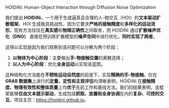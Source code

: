 HOIDiNi: Human-Object Interaction through Diffusion Noise Optimization


我们提出 **HOIDiNi**，一个用于生成逼真且合理的人-物交互（HOI）的**文本驱动扩散框架**。HOI 生成极具挑战性，因为它要求**严格的接触精度**和**多样化的运动流形**。现有方法往往在**真实感**和**物理正确性**之间取舍，而 HOIDiNi 通过**扩散噪声优化（DNO）** 直接在预训练扩散模型的**噪声空间**中进行优化，**同时实现了两者**。    

这得以实现是因为我们观察到该问题可以分解为两个阶段：   
1.  **以物体为中心阶段**：主要做出**手-物接触位置**的离散选择；   
2.  **以人为中心阶段**：优化**全身运动**以实现该蓝图。   

这种结构化方法能在**不牺牲运动自然度**的前提下，实现**精确的手-物接触**。仅在 **GRAB 数据集**上进行的**定量、定性和主观评估**均清晰表明，HOIDiNi 在**接触精度、物理有效性和整体质量**上均**优于**先前工作和基线方法。我们的结果表明，该框架能够**仅由文本提示驱动**，生成包括**抓取、放置和全身协调**在内的**复杂、可控的交互**。项目主页：<https://hoidini.github.io>。   